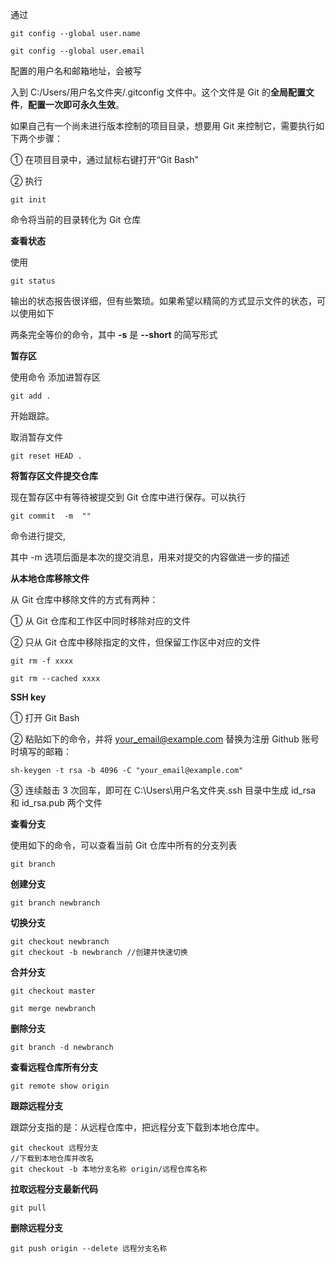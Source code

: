 通过 

```
git config --global user.name 

git config --global user.email 
```

配置的用户名和邮箱地址，会被写

入到 C:/Users/用户名文件夹/.gitconfig 文件中。这个文件是 Git 的**全局配置文件**，**配置一次即可永久生效**。



如果自己有一个尚未进行版本控制的项目目录，想要用 Git 来控制它，需要执行如下两个步骤：

① 在项目目录中，通过鼠标右键打开“Git Bash” 

② 执行 

```
git init
```

 命令将当前的目录转化为 Git 仓库

**查看状态**

使用 

```
git status
```

 输出的状态报告很详细，但有些繁琐。如果希望以精简的方式显示文件的状态，可以使用如下

两条完全等价的命令，其中 **-s** 是 **--short** 的简写形式

**暂存区**

使用命令 添加进暂存区

```
git add .
```

 开始跟踪。

取消暂存文件

```
git reset HEAD .
```



**将暂存区文件提交仓库**

现在暂存区中有等待被提交到 Git 仓库中进行保存。可以执行 

```
git commit  -m  ""
```

命令进行提交,

其中 -m 选项后面是本次的提交消息，用来对提交的内容做进一步的描述



**从本地仓库移除文件**

从 Git 仓库中移除文件的方式有两种：

① 从 Git 仓库和工作区中同时移除对应的文件

② 只从 Git 仓库中移除指定的文件，但保留工作区中对应的文件

```
git rm -f xxxx

git rm --cached xxxx
```



**SSH key**

① 打开 Git Bash

② 粘贴如下的命令，并将 your_email@example.com 替换为注册 Github 账号时填写的邮箱：

```
sh-keygen -t rsa -b 4096 -C "your_email@example.com" 
```

③ 连续敲击 3 次回车，即可在 C:\Users\用户名文件夹\.ssh 目录中生成 id_rsa 和 id_rsa.pub 两个文件



**查看分支**

使用如下的命令，可以查看当前 Git 仓库中所有的分支列表

```
git branch
```

**创建分支**

```
git branch newbranch
```

**切换分支**

```
git checkout newbranch
git checkout -b newbranch //创建并快速切换
```

**合并分支**

```
git checkout master

git merge newbranch
```

**删除分支**

```
git branch -d newbranch
```

**查看远程仓库所有分支**

```
git remote show origin
```

**跟踪远程分支**

跟踪分支指的是：从远程仓库中，把远程分支下载到本地仓库中。

```
git checkout 远程分支
//下载到本地仓库并改名
git checkout -b 本地分支名称 origin/远程仓库名称
```

**拉取远程分支最新代码**

```
git pull
```

**删除远程分支**

```
git push origin --delete 远程分支名称
```

